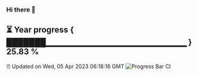 ### Hi there 👋
⏳ Year progress { ███████▁▁▁▁▁▁▁▁▁▁▁▁▁▁▁▁▁▁▁▁▁▁▁ } 25.83 %
---
⏰ Updated on Wed, 05 Apr 2023 06:18:16 GMT
![Progress Bar CI](https://github.com/liununu/liununu/workflows/Progress%20Bar%20CI/badge.svg)
